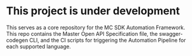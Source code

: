 # This project is under development

This serves as a core repository for the MC SDK Automation Framework. This repo contains the Master Open API Specification file, the swagger-codegen CLI, and the CI scripts for triggering the Automation Pipeline for each supported language.
